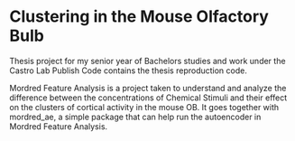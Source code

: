 # Clustering in the Mouse Olfactory Bulb
Thesis project for my senior year of Bachelors studies and work under the Castro Lab
Publish Code contains the thesis reproduction code.

Mordred Feature Analysis is a project taken to understand and analyze the difference between the concentrations of Chemical Stimuli and their effect on the clusters of cortical activity in the mouse OB. It goes together with mordred_ae, a simple package that can help run the autoencoder in Mordred Feature Analysis.
